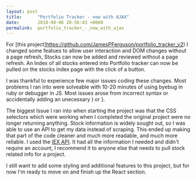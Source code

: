 ```yaml
---
layout: post
title:      "Portfolio Tracker - now with AJAX"
date:       2018-08-06 20:56:43 +0000
permalink:  portfolio_tracker_-_now_with_ajax
---
```



For [this project]https://github.com/JamesPFerguson/portfolio_tracker_v2) I changed some featues to allow user interaction and DOM changes without a page refresh, Stocks can now be added and reviewed without a page refresh. An Index of all stocks entered into Portfolio tracker can now be pulled on the stocks index page with the click of a button.

I was thankful to experience few major issues coding these changes. Most problems I ran into were solveable with 10-20 minutes of using byebug in ruby or debugger in JS. Most issues arose from incorrect syntax or accidentally adding an unecessary ) or }.

The biggest Issue I ran into when starting the project was that the CSS selectors which were working when I completed the original project were no longer returning anything. Stock information is widely sought out, so I was able to use an API to get my data instead of scraping. This ended up making that part of the code cleaner and much more readable, and much more reliable. I used the [IEX API](https://iextrading.com/developer/docs/). It had all the information I needed and didn't require an account, I recommend it to anyone else that needs to pull stock related info for a project.

I still want to add some styling and additional features to this project, but for now I'm ready to move on and finish up the React section.
